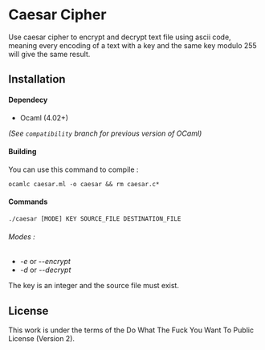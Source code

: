 # Caesar Cipher

Use caesar cipher to encrypt and decrypt text file using ascii code, meaning every encoding of a text with a key and the same key modulo 255 will give the same result.

## Installation
#### Dependecy
- Ocaml (4.02+)  

*(See `compatibility` branch for previous version of OCaml)*
#### Building
You can use this command to compile :
```
ocamlc caesar.ml -o caesar && rm caesar.c*
```
#### Commands
```
./caesar [MODE] KEY SOURCE_FILE DESTINATION_FILE
```
###### Modes :
- *-e* or *--encrypt*
- *-d* or *--decrypt*  

The key is an integer and the source file must exist.

## License
This work is under the terms of the Do What The Fuck You Want To Public License (Version 2).

